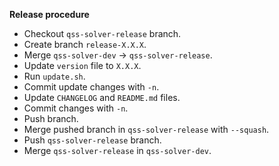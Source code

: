 **Release procedure**

- Checkout `qss-solver-release` branch.
- Create branch `release-X.X.X`.
- Merge `qss-solver-dev` -> `qss-solver-release`.
- Update `version` file to `X.X.X`.
- Run `update.sh`.
- Commit update changes with `-n`.
- Update `CHANGELOG` and `README.md` files.
- Commit changes with `-n`.
- Push branch.
- Merge pushed branch in `qss-solver-release` with `--squash`.
- Push `qss-solver-release` branch.
- Merge `qss-solver-release` in `qss-solver-dev`.